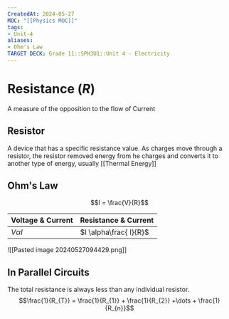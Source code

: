 ```yaml
---
CreatedAt: 2024-05-27
MOC: "[[Physics MOC]]"
tags:
- Unit-4
aliases:
- Ohm's Law
TARGET DECK: Grade 11::SPH3U1::Unit 4 - Electricity
---
```


# Resistance ($R$)

A measure of the opposition to the flow of Current
<!--ID: 1717163511430-->


## Resistor
A device that has a specific resistance value. As charges move through a resistor, the resistor removed energy from he charges and converts it to another type of energy, usually [[Thermal Energy]]
<!--ID: 1717163511432-->



## Ohm's Law
$$I = \frac{V}{R}$$

| Voltage & Current | Resistance & Current   |
| ----------------- | ---------------------- |
| $V \alpha I$      | $I \alpha\frac{ I}{R}$ |
![[Pasted image 20240527094429.png]]

## In Parallel Circuits
The total resistance is always less than any individual resistor.
$$\frac{1}{R_{T}} = \frac{1}{R_{1}} + \frac{1}{R_{2}} +\dots + \frac{1}{R_{n}}$$

